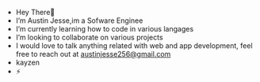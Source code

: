 -  Hey There👋 
-  I’m Austin Jesse,im a Sofware Enginee
-  I’m currently learning how to code in various langages 
- I’m looking to collaborate on various projects
- I would love to talk anything related with web and app development, feel free to reach out at austinjesse256@gmail.com
- kayzen
- ⚡ 

<!---
Austinjesse24/Austinjesse24 is a ✨ special ✨ repository because its `README.md` (this file) appears on your GitHub profile.
You can click the Preview link to take a look at your changes.
--->
